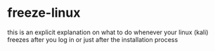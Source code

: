 # freeze-linux
this is an explicit explanation on what to do whenever your linux (kali) freezes after you log in or just after the installation process
